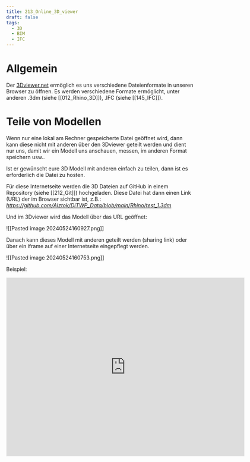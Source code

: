 ```yaml
---
title: 213_Online_3D_viewer
draft: false
tags:
  - 3D
  - BIM
  - IFC
---
```

# Allgemein

Der [3Dviewer.net](https://3dviewer.net/index.html) ermöglich es uns verschiedene Dateienformate in unseren Browser zu öffnen.
Es werden verschiedene Formate ermöglicht, unter anderen .3dm (siehe [[012_Rhino_3D]]), .IFC (siehe [[145_IFC]]).

# Teile von Modellen

Wenn nur eine lokal am Rechner gespeicherte Datei geöffnet wird, dann kann diese nicht mit anderen über den 3Dviewer geteilt werden und dient nur uns, damit wir ein Modell uns anschauen, messen, im anderen Format speichern usw.. 

Ist er gewünscht eure 3D Modell mit anderen einfach zu teilen, dann ist es erforderlich die Datei zu hosten. 

Für diese Internetseite werden die 3D Dateien auf GitHub in einem Repository (siehe [[212_Git]]) hochgeladen. Diese Datei hat dann einen Link (URL) der im Browser sichtbar ist, z.B.:
*https://github.com/AIztok/DiTWP_Data/blob/main/Rhino/test_1.3dm*

Und im 3Dviewer wird das Modell über das URL geöffnet:

![[Pasted image 20240524160927.png]]

Danach kann dieses Modell mit anderen geteilt werden (sharing link) oder über ein iframe auf einer Internetseite eingepflegt werden.

![[Pasted image 20240524160753.png]]

Beispiel:

<iframe width="640" height="480" style="border:1px solid #eeeeee;" src="https://3dviewer.net/embed.html#model=https://raw.githubusercontent.com/AIztok/DiTWP_Data/main/Rhino/test_1.3dm$camera=21.40111,-6.79451,-24.13458,32.93161,0.01415,-32.33947,0.00000,1.00000,0.00000,45.00000$projectionmode=orthographic$envsettings=fishermans_bastion,off$backgroundcolor=42,43,46,255$defaultcolor=200,200,200$defaultlinecolor=100,100,100$edgesettings=off,0,0,0,1"></iframe>